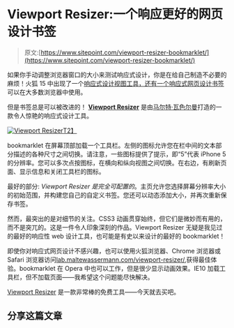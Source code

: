 # Viewport Resizer:一个响应更好的网页设计书签

> 原文:[https://www.sitepoint.com/viewport-resizer-bookmarklet/](https://www.sitepoint.com/viewport-resizer-bookmarklet/)

如果你手动调整浏览器窗口的大小来测试响应式设计，你是在给自己制造不必要的麻烦！火狐 15 中出现了一个[响应式设计视图工具，还有一个](https://www.sitepoint.com/firefox-15-whats-new/)[响应式网页设计书签](https://www.sitepoint.com/responsive-web-design-tool/)可以在大多数浏览器中使用。

但是书签总是可以被改进的！ [**Viewport Resizer**](http://lab.maltewassermann.com/viewport-resizer/) 是由[马尔特·瓦色尔曼](https://twitter.com/MalteWassermann)打造的一款令人惊艳的响应式设计工具。

[![Viewport Resizer](../Images/4ad210c349e8994b7b5a5c61e86213f2.png)T2】](https://blogs.sitepointstatic.com/images/tech/763-viewport-resizer-screen.png)

bookmarklet 在屏幕顶部加载一个工具栏。左侧的图标允许您在栏中间的文本部分描述的各种尺寸之间切换。请注意，一些图标提供了提示，即“5”代表 iPhone 5 的分辨率。您可以多次点按图标，在横向和纵向视图之间切换。在右边，有刷新页面、显示信息和关闭工具栏的图标。

最好的部分: *Viewport Resizer 是完全可配置的*。主页允许您选择屏幕分辨率大小的初始范围，并构建您自己的自定义书签。您还可以动态添加大小，并再次重新保存书签。

然而，最突出的是对细节的关注。CSS3 动画贯穿始终，但它们是微妙而有用的，而不是突兀的。这是一件令人印象深刻的作品。Viewport Resizer 无疑是我见过的最好的响应性 web 设计工具，也可能是有史以来设计的最好的 bookmarklet！

即使你对响应式网页设计不感兴趣，也可以使用火狐浏览器、Chrome 浏览器或 Safari 浏览器访问[lab.maltewassermann.com/viewport-resizer/](http://lab.maltewassermann.com/viewport-resizer/),获得最佳体验。bookmarklet 在 Opera 中也可以工作，但是很少显示动画效果。IE10 加载工具栏，但不加载页面——我希望这个问题能尽快解决。

[Viewport Resizer](http://lab.maltewassermann.com/viewport-resizer/) 是一款非常棒的免费工具——今天就去买吧。

## 分享这篇文章